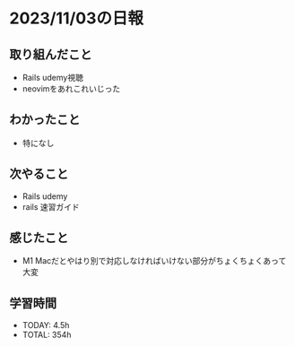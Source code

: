 # 2023/11/03の日報


## 取り組んだこと
- Rails udemy視聴
- neovimをあれこれいじった

## わかったこと
- 特になし

## 次やること
- Rails udemy
- rails 速習ガイド


## 感じたこと
- M1 Macだとやはり別で対応しなければいけない部分がちょくちょくあって大変

## 学習時間
- TODAY: 4.5h
- TOTAL: 354h 
